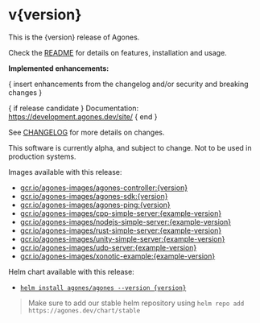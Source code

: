# v{version}

This is the {version} release of Agones.

Check the [README](https://github.com/googleforgames/agones/tree/release-{version}) for details on features, installation and usage.

**Implemented enhancements:**

{ insert enhancements from the changelog and/or security and breaking changes }

{ if release candidate }
Documentation: https://development.agones.dev/site/
{ end }

See [CHANGELOG](https://github.com/googleforgames/agones/blob/release-{version}/CHANGELOG.md) for more details on changes.

This software is currently alpha, and subject to change. Not to be used in production systems.

Images available with this release:

- [gcr.io/agones-images/agones-controller:{version}](https://gcr.io/agones-images/agones-controller:{version})
- [gcr.io/agones-images/agones-sdk:{version}](https://gcr.io/agones-images/agones-sdk:{version})
- [gcr.io/agones-images/agones-ping:{version}](https://gcr.io/agones-images/agones-ping:{version})
- [gcr.io/agones-images/cpp-simple-server:{example-version}](https://gcr.io/agones-images/cpp-simple-server:{example-version})
- [gcr.io/agones-images/nodejs-simple-server:{example-version}](https://gcr.io/agones-images/nodejs-simple-server:{example-version})
- [gcr.io/agones-images/rust-simple-server:{example-version}](https://gcr.io/agones-images/rust-simple-server:{example-version})
- [gcr.io/agones-images/unity-simple-server:{example-version}](https://gcr.io/agones-images/unity-simple-server:{example-version})
- [gcr.io/agones-images/udp-server:{example-version}](https://gcr.io/agones-images/udp-server:{example-version})
- [gcr.io/agones-images/xonotic-example:{example-version}](https://gcr.io/agones-images/xonotic-example:{example-version})

Helm chart available with this release:

- [`helm install agones/agones --version {version}`](https://agones.dev/chart/stable/agones-{version}.tgz)

> Make sure to add our stable helm repository using `helm repo add https://agones.dev/chart/stable`
